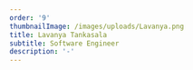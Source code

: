 ```yaml
---
order: '9'
thumbnailImage: /images/uploads/Lavanya.png
title: Lavanya Tankasala
subtitle: Software Engineer
description: '-'
---
```


